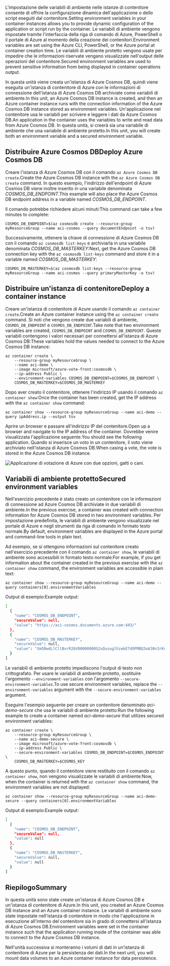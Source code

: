 <span data-ttu-id="06a49-101">L'impostazione delle variabili di ambiente nelle istanze di contenitore consente di offrire la configurazione dinamica dell'applicazione o dello script eseguiti dal contenitore.</span><span class="sxs-lookup"><span data-stu-id="06a49-101">Setting environment variables in your container instances allows you to provide dynamic configuration of the application or script run by the container.</span></span> <span data-ttu-id="06a49-102">Le variabili di ambiente vengono impostate tramite l'interfaccia della riga di comando di Azure, PowerShell o il portale di Azure al momento della creazione dei contenitori.</span><span class="sxs-lookup"><span data-stu-id="06a49-102">Environment variables are set using the Azure CLI, PowerShell, or the Azure portal at container creation time.</span></span> <span data-ttu-id="06a49-103">Le variabili di ambiente protetto vengono usate per impedire che le informazioni riservate vengano visualizzate nell'output delle operazioni del contenitore.</span><span class="sxs-lookup"><span data-stu-id="06a49-103">Secured environment variables are used to prevent sensitive information from being displayed in container operations output.</span></span>

<span data-ttu-id="06a49-104">In questa unità viene creata un'istanza di Azure Cosmos DB, quindi viene eseguita un'istanza di contenitore di Azure con le informazioni di connessione dell'istanza di Azure Cosmos DB archiviate come variabili di ambiente.</span><span class="sxs-lookup"><span data-stu-id="06a49-104">In this unit, an Azure Cosmos DB instance is created, and then an Azure container instance runs with the connection information of the Azure Cosmos DB instance stored as environment variables.</span></span> <span data-ttu-id="06a49-105">Un'applicazione nel contenitore usa le variabili per scrivere e leggere i dati da Azure Cosmos DB.</span><span class="sxs-lookup"><span data-stu-id="06a49-105">An application in the container uses the variables to write and read data from Azure Cosmos DB.</span></span> <span data-ttu-id="06a49-106">In questa unità, si creerà sia una variabile di ambiente che una variabile di ambiente protetto.</span><span class="sxs-lookup"><span data-stu-id="06a49-106">In this unit, you will create both an environment variable and a secured environment variable.</span></span>

## <a name="deploy-azure-cosmos-db"></a><span data-ttu-id="06a49-107">Distribuire Azure Cosmos DB</span><span class="sxs-lookup"><span data-stu-id="06a49-107">Deploy Azure Cosmos DB</span></span>

<span data-ttu-id="06a49-108">Creare l'istanza di Azure Cosmos DB con il comando `az Azure Cosmos DB create`.</span><span class="sxs-lookup"><span data-stu-id="06a49-108">Create the Azure Cosmos DB instance with the `az Azure Cosmos DB create` command.</span></span> <span data-ttu-id="06a49-109">In questo esempio, l'indirizzo dell'endpoint di Azure Cosmos DB viene inoltre inserito in una variabile denominata *COSMOS_DB_ENDPOINT*.</span><span class="sxs-lookup"><span data-stu-id="06a49-109">This example will also place the Azure Cosmos DB endpoint address in a variable named *COSMOS_DB_ENDPOINT*.</span></span>

<span data-ttu-id="06a49-110">Il comando potrebbe richiedere alcuni minuti:</span><span class="sxs-lookup"><span data-stu-id="06a49-110">This command can take a few minutes to complete:</span></span>

```azurecli
COSMOS_DB_ENDPOINT=$(az cosmosdb create --resource-group myResourceGroup --name aci-cosmos --query documentEndpoint -o tsv)
```

<span data-ttu-id="06a49-111">Successivamente, ottenere la chiave di connessione di Azure Cosmos DB con il comando `az cosmosdb list-keys` e archiviarla in una variabile denominata *COSMOS_DB_MASTERKEY*:</span><span class="sxs-lookup"><span data-stu-id="06a49-111">Next, get the Azure Cosmos DB connection key with the `az cosmosdb list-keys` command and store it in a variable named *COSMOS_DB_MASTERKEY*:</span></span>

```azurecli
COSMOS_DB_MASTERKEY=$(az cosmosdb list-keys --resource-group myResourceGroup --name aci-cosmos --query primaryMasterKey -o tsv)
```

## <a name="deploy-a-container-instance"></a><span data-ttu-id="06a49-112">Distribuire un'istanza di contenitore</span><span class="sxs-lookup"><span data-stu-id="06a49-112">Deploy a container instance</span></span>

<span data-ttu-id="06a49-113">Creare un'istanza di contenitore di Azure usando il comando `az container create`.</span><span class="sxs-lookup"><span data-stu-id="06a49-113">Create an Azure container instance using the `az container create` command.</span></span> <span data-ttu-id="06a49-114">Si noti che vengono create due variabili di ambiente, `COSMOS_DB_ENDPOINT` e `COSMOS_DB_ENDPOINT`.</span><span class="sxs-lookup"><span data-stu-id="06a49-114">Take note that two environment variables are created, `COSMOS_DB_ENDPOINT` and `COSMOS_DB_ENDPOINT`.</span></span> <span data-ttu-id="06a49-115">Queste variabili contengono i valori necessari per connettersi all'istanza di Azure Cosmos DB:</span><span class="sxs-lookup"><span data-stu-id="06a49-115">These variables hold the values needed to connect to the Azure Cosmos DB instance:</span></span>

```azurecli
az container create \
    --resource-group myResourceGroup \
    --name aci-demo \
    --image microsoft/azure-vote-front:cosmosdb \
    --ip-address Public \
    --environment-variables COSMOS_DB_ENDPOINT=$COSMOS_DB_ENDPOINT \
    COSMOS_DB_MASTERKEY=$COSMOS_DB_MASTERKEY
```

<span data-ttu-id="06a49-116">Dopo aver creato il contenitore, ottenere l'indirizzo IP usando il comando `az container show`:</span><span class="sxs-lookup"><span data-stu-id="06a49-116">Once the container has been created, get the IP address with the `az container show` command:</span></span>

```azurecli
az container show --resource-group myResourceGroup --name aci-demo --query ipAddress.ip --output tsv
```

<span data-ttu-id="06a49-117">Aprire un browser e passare all'indirizzo IP del contenitore.</span><span class="sxs-lookup"><span data-stu-id="06a49-117">Open up a browser and navigate to the IP address of the container.</span></span> <span data-ttu-id="06a49-118">Dovrebbe venire visualizzata l'applicazione seguente.</span><span class="sxs-lookup"><span data-stu-id="06a49-118">You should see the following application.</span></span> <span data-ttu-id="06a49-119">Quando si inserisce un voto in un contenitore, il voto viene archiviato nell'istanza di Azure Cosmos DB.</span><span class="sxs-lookup"><span data-stu-id="06a49-119">When casing a vote, the vote is stored in the Azure Cosmos DB instance.</span></span>

![Applicazione di votazione di Azure con due opzioni, gatti o cani.](../media-draft/azure-vote.png)

## <a name="secured-environment-variables"></a><span data-ttu-id="06a49-121">Variabili di ambiente protetto</span><span class="sxs-lookup"><span data-stu-id="06a49-121">Secured environment variables</span></span>

<span data-ttu-id="06a49-122">Nell'esercizio precedente è stato creato un contenitore con le informazioni di connessione ad Azure Cosmos DB archiviate in due variabili di ambiente.</span><span class="sxs-lookup"><span data-stu-id="06a49-122">In the previous exercise, a container was created with connection information for Azure Cosmos DB stored in two environment variables.</span></span> <span data-ttu-id="06a49-123">Per impostazione predefinita, le variabili di ambiente vengono visualizzate nel portale di Azure e negli strumenti da riga di comando in formato testo normale.</span><span class="sxs-lookup"><span data-stu-id="06a49-123">By default, environment variables are displayed in the Azure portal and command-line tools in plain text.</span></span>

<span data-ttu-id="06a49-124">Ad esempio, se si ottengono informazioni sul contenitore creato nell'esercizio precedente con il comando `az container show`, le variabili di ambiente sono accessibili in formato testo normale:</span><span class="sxs-lookup"><span data-stu-id="06a49-124">For example, if you get information about the container created in the previous exercise with the `az container show` command, the environment variables are accessible in plain text:</span></span>

```azurecli
az container show --resource-group myResourceGroup --name aci-demo --query containers[0].environmentVariables
```

<span data-ttu-id="06a49-125">Output di esempio:</span><span class="sxs-lookup"><span data-stu-id="06a49-125">Example output:</span></span>

```bash
[
  {
    "name": "COSMOS_DB_ENDPOINT",
    "secureValue": null,
    "value": "https://aci-cosmos.documents.azure.com:443/"
  },
  {
    "name": "COSMOS_DB_MASTERKEY",
    "secureValue": null,
    "value": "Xm5BwdLlCllBvrR26V00000000S2uOusuglhzwkE7dOPMBQ3oA30n3rKd8PKA13700000000095ynys863Ghgw=="
  }
]
```

Le variabili di ambiente protetto impediscono l'output di testo non crittografato. <span data-ttu-id="06a49-127">Per usare le variabili di ambiente protetto, sostituire l'argomento `--environment-variables` con l'argomento `--secure-environment-variables`.</span><span class="sxs-lookup"><span data-stu-id="06a49-127">To use secure environment variables, replace the `--environment-variables` argument with the `--secure-environment-variables` argument.</span></span>

<span data-ttu-id="06a49-128">Eseguire l'esempio seguente per creare un contenitore denominato *aci-demo-secure* che usa le variabili di ambiente protetto:</span><span class="sxs-lookup"><span data-stu-id="06a49-128">Run the following example to create a container named *aci-demo-secure* that utilizes secured environment variables:</span></span>

```azurecli
az container create \
    --resource-group myResourceGroup \
    --name aci-demo-secure \
    --image microsoft/azure-vote-front:cosmosdb \
    --ip-address Public \
    --secure-environment-variables COSMOS_DB_ENDPOINT=$COSMOS_ENDPOINT \
    COSMOS_DB_MASTERKEY=$COSMOS_KEY
```

<span data-ttu-id="06a49-129">A questo punto, quando il contenitore viene restituito con il comando `az container show`, non vengono visualizzate le variabili di ambiente:</span><span class="sxs-lookup"><span data-stu-id="06a49-129">Now, when the container is returned with the `az container show` command, the environment variables are not displayed:</span></span>

```azurecli
az container show --resource-group myResourceGroup --name aci-demo-secure --query containers[0].environmentVariables
```

<span data-ttu-id="06a49-130">Output di esempio:</span><span class="sxs-lookup"><span data-stu-id="06a49-130">Example output:</span></span>

```bash
[
  {
    "name": "COSMOS_DB_ENDPOINT",
    "secureValue": null,
    "value": null
  },
  {
    "name": "COSMOS_DB_MASTERKEY",
    "secureValue": null,
    "value": null
  }
]
```

## <a name="summary"></a><span data-ttu-id="06a49-131">Riepilogo</span><span class="sxs-lookup"><span data-stu-id="06a49-131">Summary</span></span>

<span data-ttu-id="06a49-132">In questa unità sono state create un'istanza di Azure Cosmos DB e un'istanza di contenitore di Azure.</span><span class="sxs-lookup"><span data-stu-id="06a49-132">In this unit, you created an Azure Cosmos DB instance and an Azure container instance.</span></span> <span data-ttu-id="06a49-133">Le variabili di ambiente sono state impostate nell'istanza di contenitore in modo che l'applicazione in esecuzione all'interno del contenitore sia in grado di connettersi all'istanza di Azure Cosmos DB.</span><span class="sxs-lookup"><span data-stu-id="06a49-133">Environment variables were set in the container instance such that the application running inside of the container was able to connect to the Azure Cosmos DB instance.</span></span>

<span data-ttu-id="06a49-134">Nell'unità successiva si monteranno i volumi di dati in un'istanza di contenitore di Azure per la persistenza dei dati.</span><span class="sxs-lookup"><span data-stu-id="06a49-134">In the next unit, you will mount data volumes to an Azure container instance for data persistence.</span></span>
